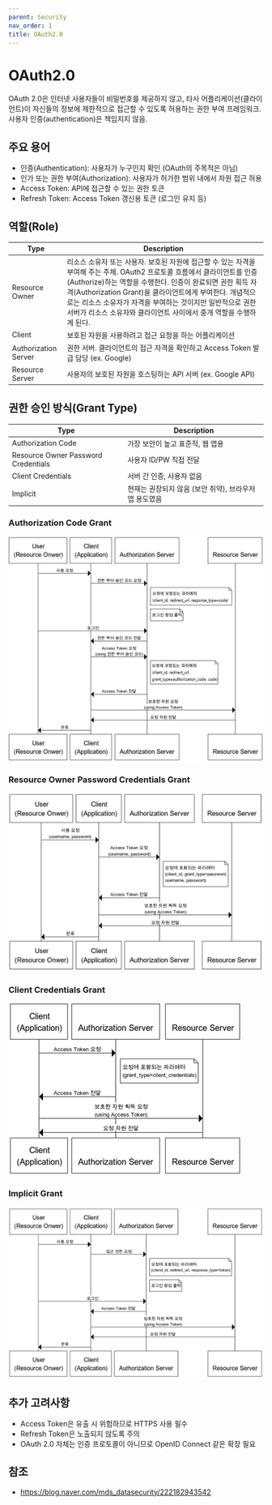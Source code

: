 ```yaml
---
parent: Security
nav_order: 1
title: OAuth2.0
---
```


# OAuth2.0

OAuth 2.0은 인터넷 사용자들이 비밀번호를 제공하지 않고, 타사 어플리케이션(클라이언트)이 자신들의 정보에 제한적으로 접근할 수 있도록 허용하는 권한 부여 프레임워크. 사용자 인증(authentication)은 책임지지 않음.



## 주요 용어

- 인증(Authentication): 사용자가 누구인지 확인 (OAuth의 주목적은 아님)
- 인가 또는 권한 부여(Authorization): 사용자가 허가한 범위 내에서 자원 접근 허용
- Access Token: API에 접근할 수 있는 권한 토큰
- Refresh Token: Access Token 갱신용 토큰 (로그인 유지 등)



## 역할(Role)

| Type | Description |
|---|---|
| Resource Owner | 리소스 소유자 또는 사용자. 보호된 자원에 접근할 수 있는 자격을 부여해 주는 주체. OAuth2 프로토콜 흐름에서 클라이언트를 인증(Authorize)하는 역할을 수행한다. 인증이 완료되면 권한 획득 자격(Authorization Grant)을 클라이언트에게 부여한다. 개념적으로는 리소스 소유자가 자격을 부여하는 것이지만 일반적으로 권한 서버가 리소스 소유자와 클라이언트 사이에서 중개 역할을 수행하게 된다. |
| Client | 보호된 자원을 사용하려고 접근 요청을 하는 어플리케이션 |
| Authorization Server | 권한 서버. 클라이언트의 접근 자격을 확인하고 Access Token 발급 담당 (ex. Google) |
| Resource Server | 사용자의 보호된 자원을 호스팅하는 API 서버 (ex. Google API) |



## 권한 승인 방식(Grant Type)

| Type | Description |
|---|---|
| Authorization Code | 가장 보안이 높고 표준적, 웹 앱용 |
| Resource Owner Password Credentials | 사용자 ID/PW 직접 전달 |
| Client Credentials | 서버 간 인증, 사용자 없음 |
| Implicit | 현재는 권장되지 않음 (보안 취약), 브라우저 앱 용도였음 |


### Authorization Code Grant
![image](/assets/img/docs/web/authorization_code_grant.png)

### Resource Owner Password Credentials Grant
![image](/assets/img/docs/web/resource_owner_password_credentials_grant.png)

### Client Credentials Grant
![image](/assets/img/docs/web/client_credential_grant.png)

### Implicit Grant
![image](/assets/img/docs/web/implicit_grant.png)



## 추가 고려사항

- Access Token은 유출 시 위험하므로 HTTPS 사용 필수
- Refresh Token은 노출되지 않도록 주의
- OAuth 2.0 자체는 인증 프로토콜이 아니므로 OpenID Connect 같은 확장 필요



## 참조
- https://blog.naver.com/mds_datasecurity/222182943542
